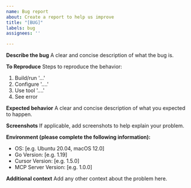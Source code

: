 ```yaml
---
name: Bug report
about: Create a report to help us improve
title: "[BUG]"
labels: bug
assignees: ''

---
```


**Describe the bug**
A clear and concise description of what the bug is.

**To Reproduce**
Steps to reproduce the behavior:
1. Build/run '...'
2. Configure '....'
3. Use tool '....'
4. See error

**Expected behavior**
A clear and concise description of what you expected to happen.

**Screenshots**
If applicable, add screenshots to help explain your problem.

**Environment (please complete the following information):**
 - OS: [e.g. Ubuntu 20.04, macOS 12.0]
 - Go Version: [e.g. 1.19]
 - Cursor Version: [e.g. 1.5.0]
 - MCP Server Version: [e.g. 1.0.0]

**Additional context**
Add any other context about the problem here. 